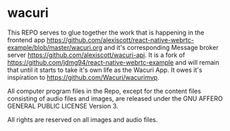 # wacuri

This REPO serves to glue together the work that is happening in the frontend app https://github.com/alexiscott/react-native-webrtc-example/blob/master/wacuri.org and it's corresponding Message broker server https://github.com/alexiscott/wacuri-api. It is  a fork of https://github.com/jdmg94/react-native-webrtc-example and will remain that until it starts to take it's own life as the Wacuri App. It owes it's inspiration to https://github.com/Wacuri/wacurimvp.

All computer program files in the Repo, except for the content files consisting of audio files and images, are released under the GNU AFFERO GENERAL PUBLIC LICENSE Version 3.

All rights are reserved on all images and audio files.
